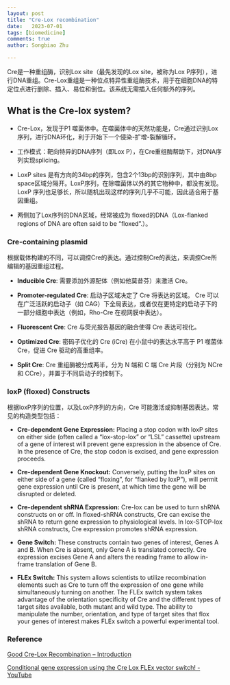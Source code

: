 ```yaml
---
layout: post
title: "Cre-Lox recombination"
date:   2023-07-01
tags: [biomedicine]
comments: true
author: Songbiao Zhu

---
```


Cre是一种重组酶，识别Lox site（最先发现的Lox site，被称为Lox P序列），进行DNA重组。Cre-Lox重组是一种位点特异性重组酶技术，用于在细胞DNA的特定位点进行删除、插入、易位和倒位。该系统无需插入任何额外的序列。 

<!-- more -->

## What is the Cre-lox system?

* Cre-Lox，发现于P1 噬菌体中。在噬菌体中的天然功能是，Cre通过识别Lox序列，进行DNA环化，利于开始下一个侵染-扩增-裂解循环。

* 工作模式：靶向特异的DNA序列（即Lox P），在Cre重组酶帮助下，对DNA序列实现splicing。

* LoxP sites 是有方向的34bp的序列，包含2个13bp的识别序列，其中由8bp space区域分隔开。LoxP序列，在除噬菌体以外的其它物种中，都没有发现。LoxP 序列也足够长，所以随机出现这样的序列几乎不可能，因此适合用于基因重组。

* 两侧加了Lox序列的DNA区域，经常被成为 floxed的DNA（Lox-flanked regions of DNA are often said to be “floxed”.）。

### Cre-containing plasmid

根据载体构建的不同，可以调控Cre的表达。通过控制Cre的表达，来调控Cre所编辑的基因重组过程。

* **Inducible Cre**: 需要添加外源配体（例如他莫昔芬）来激活 Cre。

* **Promoter-regulated Cre**: 启动子区域决定了 Cre 将表达的区域。 Cre 可以在广泛活跃的启动子（如 CAG）下全局表达，或者仅在更特定的启动子下的一部分细胞中表达（例如，Rho-Cre 在视网膜中表达）。

* **Fluorescent Cre**: Cre 与荧光报告基因的融合使得 Cre 表达可视化。

* **Optimized Cre**: 密码子优化的 Cre (iCre) 在小鼠中的表达水平高于 P1 噬菌体 Cre，促进 Cre 驱动的高重组率。

* **Split Cre**: Cre 重组酶被分成两半，分为 N 端和 C 端 Cre 片段（分别为 NCre 和 CCre），并置于不同启动子的控制下。

### loxP (floxed) Constructs

根据loxP序列的位置，以及LoxP序列的方向，Cre 可能激活或抑制基因表达。常见的构造类型包括：

* **Cre-dependent Gene Expression:** Placing a stop codon with loxP sites on either side (often called a “lox-stop-lox” or “LSL” cassette) upstream of a gene of interest will prevent gene expression in the absence of Cre. In the presence of Cre, the stop codon is excised, and gene expression proceeds.

* **Cre-dependent Gene Knockout:** Conversely, putting the loxP sites on either side of a gene (called “floxing”, for “flanked by loxP”), will permit gene expression until Cre is present, at which time the gene will be disrupted or deleted.

* **Cre-dependent shRNA Expression:** Cre-lox can be used to turn shRNA constructs on or off. In floxed-shRNA constructs, Cre can excise the shRNA to return gene expression to physiological levels. In lox-STOP-lox shRNA constructs, Cre expression promotes shRNA expression.

* **Gene Switch:** These constructs contain two genes of interest, Genes A and B. When Cre is absent, only Gene A is translated correctly. Cre expression excises Gene A and alters the reading frame to allow in-frame translation of Gene B.

* **FLEx Switch:** This system allows scientists to utilize recombination elements such as Cre to turn off the expression of one gene while simultaneously turning on another. The FLEx switch system takes advantage of the orientation specificity of Cre and the different types of target sites available, both mutant and wild type. The ability to manipulate the number, orientation, and type of target sites that flox your genes of interest makes FLEx switch a powerful experimental tool.

### Reference

[Good Cre-Lox Recombination – Introduction](https://info.abmgood.com/cre-lox-recombination-introduction)

[Conditional gene expression using the Cre Lox FLEx vector switch! - YouTube](https://www.youtube.com/watch?v=I21NmFq4F8A)



